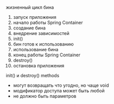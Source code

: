 жизненный цикл бина
1. запуск приложения
2. начало работы Spring Container
3. создание бина
4. внедрение зависимостей
5. init()
6. бин готов к использованию
7. использование бина
8. конец работы Spring Container
9. destroy()
10. остановка приложения

init() и destroy() methods
- могут возвращать что угодно, но чаще void
- модификатор доступа может быть любой
- не должно быть параметров